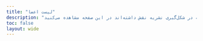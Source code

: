 ```yaml
---
title: "لیست اعضا"
description: "تمامی افرادی که در شکل‌گیری نشریه نقش داشته‌اند در این صفحه مشاهده می‌کنید."
toc: false
layout: wide
---
```

